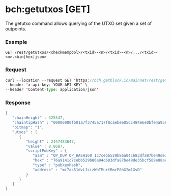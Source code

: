 # bch:getutxos \[GET\]

The getutxo command allows querying of the UTXO set given a set of
outpoints.

### Example

`GET /rest/getutxos/<checkmempool>/<txid>-<n>/<txid>-<n>/.../<txid>-<n>.<bin|hex|json>`

### Request

``` java
curl --location --request GET 'https://bch.getblock.io/mainnet/rest/getutxos/checkmempool/b2cdfd7b89def827ff8af7cd9bff7627ff72e5e8b0f71210f92ea7a4000c5d75-0.json' \
--header 'x-api-key: YOUR-API-KEY' \
--header 'Content-Type: application/json'
```

### Response

``` java
{
   "chainHeight" : 325347,
   "chaintipHash" : "00000000fb01a7f3745a717f8caebee056c484e6e0bfe4a9591c235bb70506fb",
   "bitmap": "1",
   "utxos" : [
      {
         "height" : 2147483647,
         "value" : 8.8687,
         "scriptPubKey" : {
            "asm" : "OP_DUP OP_HASH160 1c7cebb529b86a04c683dfa87be49de35bcf589e OP_EQUALVERIFY OP_CHECKSIG",
            "hex" : "76a9141c7cebb529b86a04c683dfa87be49de35bcf589e88ac",
            "type" : "pubkeyhash",
            "address" : "mi7as51dvLJsizWnTMurtRmrP8hG2m1XvD"
         }
      }
   ]
}
```
